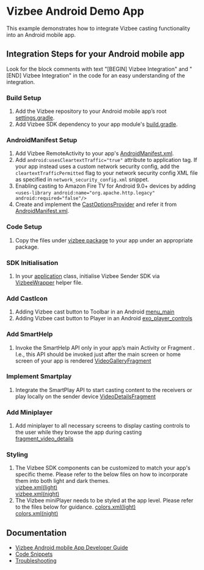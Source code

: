 # Vizbee Android Demo App

This example demonstrates how to integrate Vizbee casting functionality into an Android mobile app.

## Integration Steps for your Android mobile app
Look for the block comments with text "[BEGIN] Vizbee Integration" and "[END] Vizbee Integration" in the code for an easy understanding of the integration.

### Build Setup
1. Add the Vizbee repository to your Android mobile app’s root [settings.gradle](settings.gradle).
2. Add Vizbee SDK dependency to your app module's [build.gradle](/app/build.gradle).

### AndroidManifest Setup
1. Add Vizbee RemoteActivity to your app's [AndroidManifest.xml](/app/src/main/AndroidManifest.xml).
2. Add `android:usesCleartextTraffic="true"` attribute to application tag. If your app instead uses a custom network security config, add the `cleartextTrafficPermitted` flag to your network security config XML file as specified in `network_security_config.xml` snippet.
3. Enabling casting to Amazon Fire TV for Android 9.0+ devices by adding `<uses-library android:name="org.apache.http.legacy" android:required="false"/>`
4. Create and implement the [CastOptionsProvider](app/src/main/java/tv/vizbee/demo/CastOptionsProvider.kt) and refer it from [AndroidManifest.xml](/app/src/main/AndroidManifest.xml). 

### Code Setup
1. Copy the files under [vizbee package](app/src/main/java/tv/vizbee/demo/vizbee) to your app under an appropriate package.

### SDK Initialisation
1. In your [application](app/src/main/java/tv/vizbee/demo/VizbeeDemoApplication.kt) class, initialise Vizbee Sender SDK via [VizbeeWrapper](app/src/main/java/tv/vizbee/demo/vizbee/VizbeeWrapper.kt) helper file.

### Add CastIcon
1. Adding Vizbee cast button to Toolbar in an Android [menu_main](app/src/main/res/menu/menu_main.xml)
2. Adding Vizbee cast button to Player in an Android [exo_player_controls](app/src/main/res/layout/exo_player_controls.xml)

### Add SmartHelp
1. Invoke the SmartHelp API only in your app’s main Activity or Fragment . I.e., this API should be invoked just after the main screen or home screen of your app is rendered [VideoGalleryFragment](app/src/main/java/tv/vizbee/demo/fragments/VideoGalleryFragment.kt)

### Implement Smartplay
1. Integrate the SmartPlay API to start casting content to the receivers or play locally on the sender device [VideoDetailsFragment](app/src/main/java/tv/vizbee/demo/fragments/VideoDetailsFragment.kt)

### Add Miniplayer
1. Add miniplayer to all necessary screens to display casting controls to the user while they browse the app during casting [fragment_video_details](app/src/main/res/layout/fragment_video_details.xml)

### Styling
1. The Vizbee SDK components can be customized to match your app's specific theme. Please refer to the below files on how to incorporate them into both light and dark themes.  
    [vizbee.xml(light)](app/src/main/res/values/vizbee.xml)<br>
    [vizbee.xml(night)](app/src/main/res/values-night/vizbee.xml)
2. The Vizbee miniPlayer needs to be styled at the app level. Please refer to the files below for guidance.
    [colors.xml(light)](app/src/main/res/values/colors.xml)<br>
    [colors.xml(night)](app/src/main/res/values-night/colors.xml)

## Documentation
* [Vizbee Android mobile App Developer Guide](https://console.vizbee.tv/app/vzb2000001/develop/guides/android-continuity)
* [Code Snippets](https://console.vizbee.tv/app/vzb2000001/develop/guides/android-snippets)
* [Troubleshooting](https://console.vizbee.tv/app/vzb2000001/develop/guides/sender-troubleshooting-snippets)